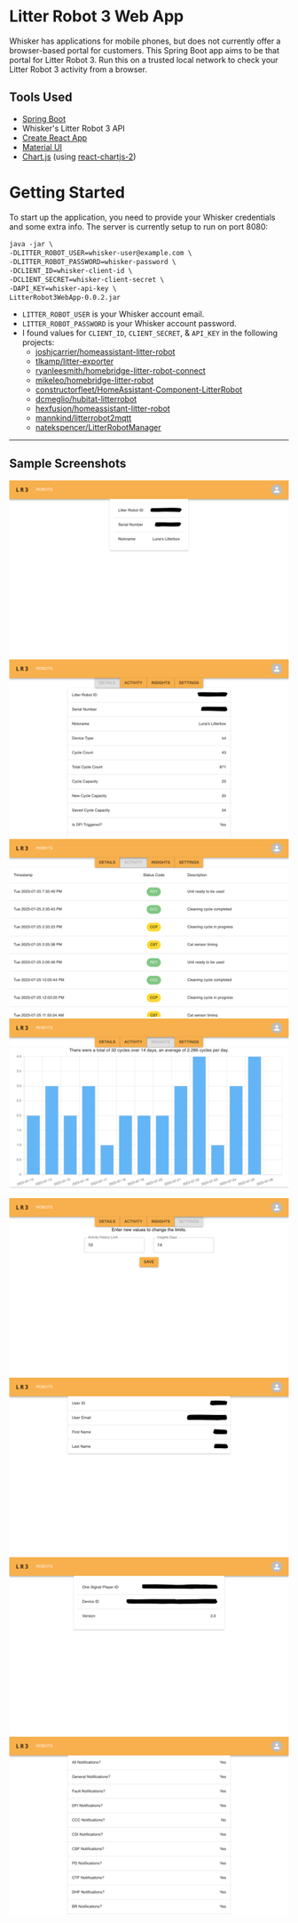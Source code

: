# Litter Robot 3 Web App

Whisker has applications for mobile phones, but does not currently offer a browser-based portal for customers. This Spring Boot app aims to be that portal for Litter Robot 3. Run this on a trusted local network to check your Litter Robot 3 activity from a browser.

## Tools Used
- [Spring Boot](https://spring.io/projects/spring-boot)
- Whisker's Litter Robot 3 API
- [Create React App](https://github.com/facebook/create-react-app)
- [Material UI](https://mui.com)
- [Chart.js](https://www.chartjs.org) (using [react-chartjs-2](https://reactchartjs.github.io/react-chartjs-2))

# Getting Started

To start up the application, you need to provide your Whisker credentials and some extra info. The server is currently setup to run on port 8080:

```
java -jar \
-DLITTER_ROBOT_USER=whisker-user@example.com \
-DLITTER_ROBOT_PASSWORD=whisker-password \
-DCLIENT_ID=whisker-client-id \
-DCLIENT_SECRET=whisker-client-secret \
-DAPI_KEY=whisker-api-key \
LitterRobot3WebApp-0.0.2.jar
```

- `LITTER_ROBOT_USER` is your Whisker account email.
- `LITTER_ROBOT_PASSWORD` is your Whisker account password.
- I found values for `CLIENT_ID`, `CLIENT_SECRET`, & `API_KEY` in the following projects:
  - [joshjcarrier/homeassistant-litter-robot](https://github.com/joshjcarrier/homeassistant-litter-robot/blob/master/custom_components/litter_robot/litter_robot.py#L100-L101)
  - [tlkamp/litter-exporter](https://github.com/tlkamp/litter-exporter/blob/main/main.go#L18-L20)
  - [ryanleesmith/homebridge-litter-robot-connect](https://github.com/ryanleesmith/homebridge-litter-robot-connect/blob/master/lib/litter-robot-connect.js#L9-L10)
  - [mikeleo/homebridge-litter-robot](https://github.com/mikeleo/homebridge-litter-robot/blob/master/src/lib/litter-robot/index.ts#L92-L94)
  - [constructorfleet/HomeAssistant-Component-LitterRobot](https://github.com/constructorfleet/HomeAssistant-Component-LitterRobot/blob/master/__init__.py#L76-L77)
  - [dcmeglio/hubitat-litterrobot](https://github.com/dcmeglio/hubitat-litterrobot/blob/master/smartapps/natekspencer/litter-robot-manager.src/litter-robot-manager.groovy#L46-L48)
  - [hexfusion/homeassistant-litter-robot](https://github.com/hexfusion/homeassistant-litter-robot/blob/master/custom_components/litter_robot/litter_robot.py#L100-L101)
  - [mannkind/litterrobot2mqtt](https://github.com/mannkind/litterrobot2mqtt/blob/main/LitterRobot/DataAccess/SourceDAO.cs#L398-L400)
  - [natekspencer/LitterRobotManager](https://github.com/natekspencer/LitterRobotManager/blob/master/smartapps/natekspencer/litter-robot-manager.src/litter-robot-manager.groovy#L121-L122)

---
## Sample Screenshots

![Robots](docs/screenshots/1_Robots.png)
![Robot Details](docs/screenshots/2_RobotDetails.png)
![Activity History](docs/screenshots/3_RobotActivityHistory.png)
![Insights](docs/screenshots/4_RobotInsights.png)
![UI Settings](docs/screenshots/5_RobotUiSettings.png)
![User Info](docs/screenshots/6_UserInfo.png)
![Mobile Devices](docs/screenshots/7_UserMobileDevices.png)
![Settings](docs/screenshots/8_UserSettings.png)